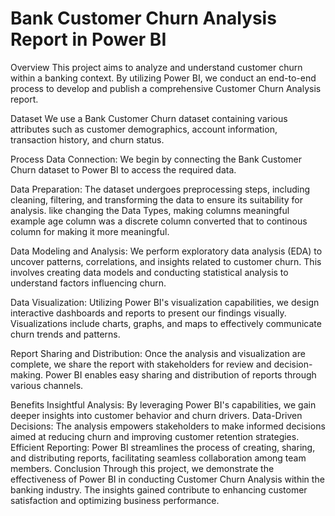 # Bank Customer Churn Analysis Report in Power BI

Overview
This project aims to analyze and understand customer churn within a banking context. By utilizing Power BI, we conduct an end-to-end process to develop and publish a comprehensive Customer Churn Analysis report.

Dataset
We use a Bank Customer Churn dataset containing various attributes such as customer demographics, account information, transaction history, and churn status.

Process
Data Connection: We begin by connecting the Bank Customer Churn dataset to Power BI to access the required data.

Data Preparation: The dataset undergoes preprocessing steps, including cleaning, filtering, and transforming the data to ensure its suitability for analysis. like changing the Data Types, making columns meaningful example age column was a discrete column converted that to continous column for making it more meaningful.

Data Modeling and Analysis: We perform exploratory data analysis (EDA) to uncover patterns, correlations, and insights related to customer churn. This involves creating data models and conducting statistical analysis to understand factors influencing churn.

Data Visualization: Utilizing Power BI's visualization capabilities, we design interactive dashboards and reports to present our findings visually. Visualizations include charts, graphs, and maps to effectively communicate churn trends and patterns.

Report Sharing and Distribution: Once the analysis and visualization are complete, we share the report with stakeholders for review and decision-making. Power BI enables easy sharing and distribution of reports through various channels.

Benefits
Insightful Analysis: By leveraging Power BI's capabilities, we gain deeper insights into customer behavior and churn drivers.
Data-Driven Decisions: The analysis empowers stakeholders to make informed decisions aimed at reducing churn and improving customer retention strategies.
Efficient Reporting: Power BI streamlines the process of creating, sharing, and distributing reports, facilitating seamless collaboration among team members.
Conclusion
Through this project, we demonstrate the effectiveness of Power BI in conducting Customer Churn Analysis within the banking industry. The insights gained contribute to enhancing customer satisfaction and optimizing business performance.
